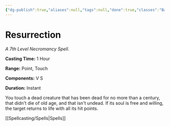 ```yaml
---
{"dg-publish":true,"aliases":null,"tags":null,"done":true,"classes":"Bard, Cleric,","spellLevel":7,"school":"Necromancy","source":"PHB","permalink":"/spells/resurrection/","dgHomeLink":false,"dgPassFrontmatter":true}
---
```


# Resurrection
*A 7th Level Necromancy Spell.*

**Casting Time:** 1 Hour

**Range:** Point, Touch

**Components:** V S 

**Duration:** Instant

You touch a dead creature that has been dead for no more than a century, that didn't die of old age, and that isn't undead. If its soul is free and willing, the target returns to life with all its hit points.

[[Spellcasting/Spells|Spells]]